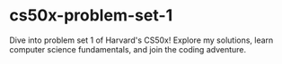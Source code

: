# cs50x-problem-set-1
Dive into problem set 1 of Harvard's CS50x! Explore my solutions, learn computer science fundamentals, and join the coding adventure.
